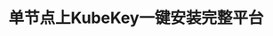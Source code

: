 ---
title: 单节点上KubeKey一键安装完整平台

video: 
  videoUrl: https://pek3b.qingstor.com/kubesphere-community/%E4%BA%91%E5%8E%9F%E7%94%9F%E5%AE%9E%E6%88%98/75%E3%80%81KubeSphere-%E5%B9%B3%E5%8F%B0%E5%AE%89%E8%A3%85-%E5%8D%95%E8%8A%82%E7%82%B9%E4%B8%8AKubeKey%E4%B8%80%E9%94%AE%E5%AE%89%E8%A3%85%E5%AE%8C%E6%95%B4%E5%B9%B3%E5%8F%B0.mp4
---